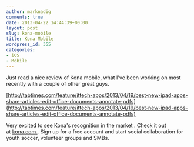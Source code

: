 ```yaml
---
author: marknadig
comments: true
date: 2013-04-22 14:44:39+00:00
layout: post
slug: kona-mobile
title: Kona Mobile
wordpress_id: 355
categories:
- iOS
- Mobile
---
```


Just read a nice review of Kona mobile, what I've been working on most recently with a couple of other great guys.

[http://tabtimes.com/feature/ittech-apps/2013/04/19/best-new-ipad-apps-share-articles-edit-office-documents-annotate-pdfs](http://tabtimes.com/feature/ittech-apps/2013/04/19/best-new-ipad-apps-share-articles-edit-office-documents-annotate-pdfs)

Very excited to see Kona's recognition in the market . Check it out at [kona.com ](www.kona.com ). Sign up for a free account and start social collaboration for youth soccer, volunteer groups and SMBs.
